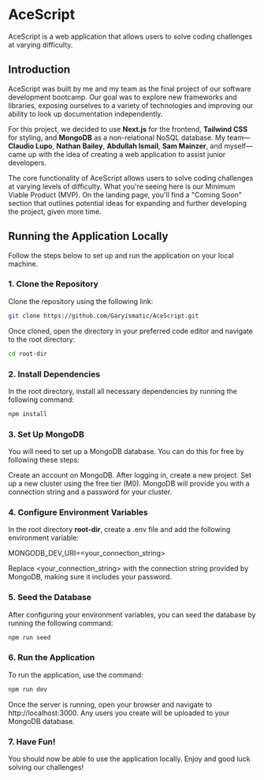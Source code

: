 # AceScript

AceScript is a web application that allows users to solve coding challenges at varying difficulty.

## Introduction

AceScript was built by me and my team as the final project of our software development bootcamp. Our goal was to explore new frameworks and libraries, exposing ourselves to a variety of technologies and improving our ability to look up documentation independently. 

For this project, we decided to use **Next.js** for the frontend, **Tailwind CSS** for styling, and **MongoDB** as a non-relational NoSQL database. My team—**Claudio Lupo**, **Nathan Bailey**, **Abdullah Ismail**, **Sam Mainzer**, and myself—came up with the idea of creating a web application to assist junior developers.

The core functionality of AceScript allows users to solve coding challenges at varying levels of difficulty. What you're seeing here is our Minimum Viable Product (MVP). On the landing page, you'll find a "Coming Soon" section that outlines potential ideas for expanding and further developing the project, given more time.

## Running the Application Locally

Follow the steps below to set up and run the application on your local machine.

### 1. Clone the Repository

Clone the repository using the following link:
```bash
git clone https://github.com/Garyismatic/AceScript.git
```
Once cloned, open the directory in your preferred code editor and navigate to the root directory:
```bash
cd root-dir
```
### 2. Install Dependencies

In the root directory, install all necessary dependencies by running the following command:
```bash
npm install
```
### 3. Set Up MongoDB

You will need to set up a MongoDB database. You can do this for free by following these steps:

Create an account on MongoDB.
After logging in, create a new project.
Set up a new cluster using the free tier (M0).
MongoDB will provide you with a connection string and a password for your cluster.

### 4. Configure Environment Variables

In the root directory **root-dir**, create a .env file and add the following environment variable:

MONGODB_DEV_URI=<your_connection_string>

Replace <your_connection_string> with the connection string provided by MongoDB, making sure it includes your password.

### 5. Seed the Database

After configuring your environment variables, you can seed the database by running the following command:
```bash
npm run seed
```
### 6. Run the Application

To run the application, use the command:
```bash
npm run dev
```
Once the server is running, open your browser and navigate to http://localhost:3000. Any users you create will be uploaded to your MongoDB database.

### 7. Have Fun!

You should now be able to use the application locally. Enjoy and good luck solving our challenges!

